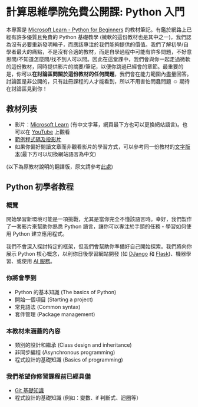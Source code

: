 # 計算思維學院免費公開課: Python 入門

本專案是 [Microsoft Learn - Python for Beginners](https://learn.microsoft.com/en-us/shows/intro-to-python-development/) 的教材筆記。有鑑於網路上已經有許多優質且免費的 Python 基礎教學 (微軟的這份教材也是其中之一)，我們認為沒有必要重新發明輪子，而應該專注於我們能夠提供的價值。我們了解初學/自學者最大的痛點，不是沒有合適的教材，而是自學過程中可能有許多問題，不好意思問/不知道怎麼問/找不到人可以問。因此在這堂課中，我們會與你一起走過微軟的這份教材，同時提供影片的摘要/筆記，以便你跳過已經會的章節。最重要的是，你可以**在討論區問關於這份教材的任何問題**，我們會在能力範圍內盡量回答。討論區是非公開的，只有註冊課程的人才能看到，所以不用害怕問蠢問題 :relaxed: 期待在討論區見到你！

## 教材列表

* 影片：[Microsoft Learn](https://learn.microsoft.com/en-us/shows/intro-to-python-development/) (有中文字幕，網頁最下方也可以更換網站語言)。也可以在 [YouTube](https://www.youtube.com/playlist?list=PLlrxD0HtieHhS8VzuMCfQD4uJ9yne1mE6) 上觀看
* [範例程式碼及投影片](https://github.com/microsoft/c9-python-getting-started/tree/master/python-for-beginners)
* 如果你偏好閱讀文章而非觀看影片的學習方式，可以參考同一份教材的[文字版本](https://learn.microsoft.com/en-us/training/paths/beginner-python/)(最下方可以切換網站語言為中文)

(以下為原教材說明的翻譯版，原文請參考[此處](https://github.com/microsoft/c9-python-getting-started/blob/master/python-for-beginners/README.md))

## Python 初學者教程

### 概覽

開始學習新環境可能是一項挑戰，尤其是當你完全不懂該語言時。幸好，我們製作了一套影片來幫助你熟悉 Python 語言，讓你可以專注於手頭的任務 - 學習如何使用 Python 建立應用程式。

我們不會深入探討特定的框架，但我們會幫助你準備好自己開始探索。我們將向你展示 Python 核心概念，以利你日後學習網站開發 (如 [DJango](https://djangoproject.com) 和 [Flask](https://flask.palletsprojects.com))、機器學習、或使用 [AI 服務](https://azure.microsoft.com/en-us/products/ai-services)。

### 你將會學到

* Python 的基本知識 (The basics of Python)
* 開始一個項目 (Starting a project)
* 常見語法 (Common syntax)
* 套件管理 (Package management)

### 本教材未涵蓋的內容

* 類別的設計和繼承 (Class design and inheritance)
* 非同步編程 (Asynchronous programming)
* 程式設計的基礎知識 (Basics of programming)

### 我們希望你修習課程前已經具備

* [Git 基礎知識](https://git-scm.com/book/zh-tw/v2)
* 程式設計的基礎知識 (例如：變數、if 判斷式、迴圈等）
